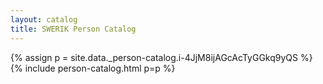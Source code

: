```yaml
---
layout: catalog
title: SWERIK Person Catalog
---
```

{% assign p = site.data._person-catalog.i-4JjM8ijAGcAcTyGGkq9yQS %}
{% include person-catalog.html p=p %}

